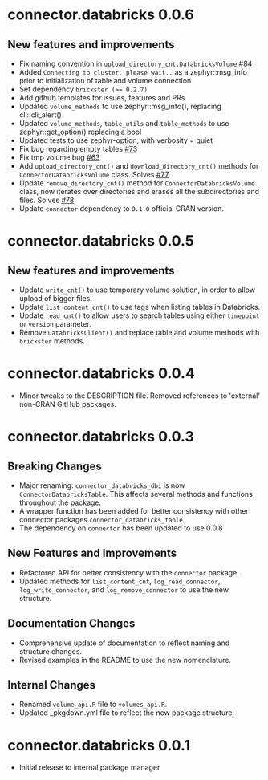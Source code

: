 # connector.databricks 0.0.6

## New features and improvements

* Fix naming convention in `upload_directory_cnt.DatabricksVolume` [#84](https://github.com/NovoNordisk-OpenSource/connector.databricks/issues/84)
* Added `Connecting to cluster, please wait..` as a zephyr::msg_info prior to initialization of table and volume connection
* Set dependency `brickster (>= 0.2.7)`
* Add github templates for issues, features and PRs
* Updated `volume_methods` to use zephyr::msg_info(), replacing cli::cli_alert()
* Updated `volume_methods`, `table_utils` and `table_methods` to use zephyr::get_option() replacing a bool
* Updated tests to use zephyr-option, with verbosity = quiet
* Fix bug regarding empty tables [#73](https://github.com/NovoNordisk-OpenSource/connector.databricks/issues/73)
* Fix tmp volume bug [#63](https://github.com/NovoNordisk-OpenSource/connector.databricks/issues/63)
* Add `upload_directory_cnt()` and `download_directory_cnt()` methods for
`ConnectorDatabricksVolume` class. Solves [#77](https://github.com/NovoNordisk-OpenSource/connector.databricks/issues/77)
* Update `remove_directory_cnt()` method for `ConnectorDatabricksVolume` class, now iterates over directories and erases all the subdirectories and files. Solves [#78](https://github.com/NovoNordisk-OpenSource/connector.databricks/issues/78)
* Update `connector` dependency to `0.1.0` official CRAN version.

# connector.databricks 0.0.5

## New features and improvements

* Update `write_cnt()` to use temporary volume solution, in order to allow upload of bigger files.
* Update `list_content_cnt()` to use tags when listing tables in Databricks.
* Update `read_cnt()` to allow users to search tables using either `timepoint` or `version` parameter.
* Remove `DatabricksClient()` and replace table and volume methods with `brickster` methods.

# connector.databricks 0.0.4

* Minor tweaks to the DESCRIPTION file. Removed references to 'external' non-CRAN GitHub packages.

# connector.databricks 0.0.3

## Breaking Changes

* Major renaming: `connector_databricks_dbi` is now `ConnectorDatabricksTable`. This affects several methods and functions throughout the package.
* A wrapper function has been added for better consistency with other connector packages `connector_databricks_table`
* The dependency on `connector` has been updated to use 0.0.8

## New Features and Improvements

* Refactored API for better consistency with the `connector` package.
* Updated methods for `list_content_cnt`, `log_read_connector`, `log_write_connector`, and `log_remove_connector` to use the new structure.

## Documentation Changes

* Comprehensive update of documentation to reflect naming and structure changes.
* Revised examples in the README to use the new nomenclature.

## Internal Changes

* Renamed `volume_api.R` file to `volumes_api.R`.
* Updated _pkgdown.yml file to reflect the new package structure.

# connector.databricks 0.0.1
* Initial release to internal package manager
